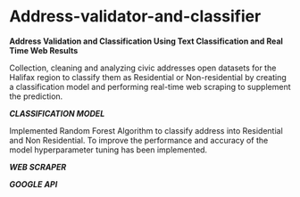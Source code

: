# Address-validator-and-classifier

**Address Validation and Classification Using Text Classification and Real Time Web Results**

Collection, cleaning and analyzing civic addresses open datasets for the Halifax region to classify them as Residential or Non-residential by creating a classification model and performing real-time web scraping to supplement the prediction.

***CLASSIFICATION MODEL***

Implemented Random Forest Algorithm to classify address into Residential and Non Residential. To improve the performance and accuracy of the model  hyperparameter tuning has been implemented.

***WEB SCRAPER***

***GOOGLE API***
